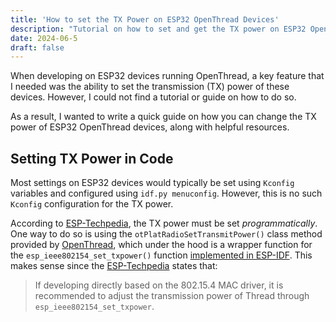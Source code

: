 ```yaml
---
title: 'How to set the TX Power on ESP32 OpenThread Devices'
description: "Tutorial on how to set and get the TX power on ESP32 OpenThread devices when using ESP-IDF."
date: 2024-06-5
draft: false
---
```


When developing on ESP32 devices running OpenThread, a key feature that I needed was the ability to set the transmission (TX) power of these devices. However, I could not find a tutorial or guide on how to do so. 

As a result, I wanted to write a quick guide on how you can change the TX power of ESP32 OpenThread devices, along with helpful resources.

## Setting TX Power in Code

Most settings on ESP32 devices would typically be set using `Kconfig` variables and configured using `idf.py menuconfig`. However, this is no such `Kconfig` configuration for the TX power.

According to [ESP-Techpedia](https://docs.espressif.com/projects/esp-techpedia/en/latest/esp-friends/advanced-development/performance/modify-tx-power.html#thread-tx-power), the TX power must be set *programmatically*. One way to do so is using the `otPlatRadioSetTransmitPower()` class method provided by [OpenThread](https://openthread.io/reference/group/radio-config#otplatradiosettransmitpower), which under the hood is a wrapper function for the `esp_ieee802154_set_txpower()` function [implemented in ESP-IDF](https://github.com/espressif/esp-idf/blob/master/components/openthread/src/port/esp_openthread_radio.c#L441). This makes sense since the [ESP-Techpedia](https://docs.espressif.com/projects/esp-techpedia/en/latest/esp-friends/advanced-development/performance/modify-tx-power.html#thread-tx-power) states that:

> If developing directly based on the 802.15.4 MAC driver, it is recommended to adjust the transmission power of Thread through `esp_ieee802154_set_txpower`.